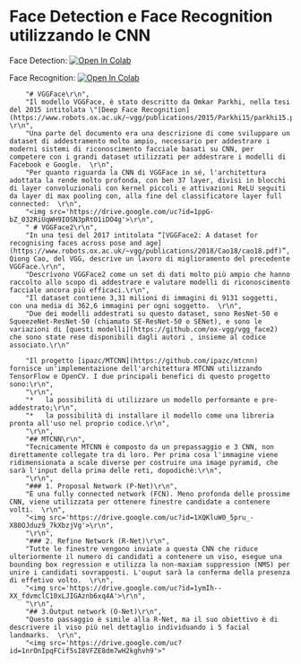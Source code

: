 # Face Detection e Face Recognition utilizzando le CNN
Face Detection:  [![Open In Colab](https://colab.research.google.com/assets/colab-badge.svg)](https://colab.research.google.com/drive/13gdTneEgbzn0SvvzntR7t2RDhKsvYPZW?usp=sharing)

Face Recognition:  [![Open In Colab](https://colab.research.google.com/assets/colab-badge.svg)](https://colab.research.google.com/drive/1hd7IoFsZBFw1uB98gu4IsFsUb5LBphsP?usp=sharing)


        "# VGGFace\r\n",
        "Il modello VGGFace, è stato descritto da Omkar Parkhi, nella tesi del 2015 intitolata \"[Deep Face Recognition](https://www.robots.ox.ac.uk/~vgg/publications/2015/Parkhi15/parkhi15.pdf)\".  \r\n",
        "Una parte del documento era una descrizione di come sviluppare un dataset di addestramento molto ampio, necessario per addestrare i moderni sistemi di riconoscimento facciale basati su CNN, per competere con i grandi dataset utilizzati per addestrare i modelli di Facebook e Google.  \r\n",
        "Per quanto riguarda la CNN di VGGFace in sé, l'architettura adottata la rende molto profonda, con ben 37 layer, divisi in blocchi di layer convoluzionali con kernel piccoli e attivazioni ReLU seguiti da layer di max pooling con, alla fine del classificatore layer full connected:  \r\n",
        "<img src='https://drive.google.com/uc?id=1ppG-bZ_032RiUqWH9IOSN3pRtO1iDO4g'>\r\n",
        " # VGGFace2\r\n",
        "In una tesi del 2017 intitolata “[VGGFace2: A dataset for recognising faces across pose and age](https://www.robots.ox.ac.uk/~vgg/publications/2018/Cao18/cao18.pdf)”, Qiong Cao, del VGG, descrive un lavoro di miglioramento del precedente VGGFace.\r\n",
        "Descrivono VGGFace2 come un set di dati molto più ampio che hanno raccolto allo scopo di addestrare e valutare modelli di riconoscimento facciale ancora più efficaci.\r\n",
        "Il dataset contiene 3,31 milioni di immagini di 9131 soggetti, con una media di 362,6 immagini per ogni soggetto.  \r\n",
        "Due dei modelli addestrati su questo dataset, sono ResNet-50 e SqueezeNet-ResNet-50 (chiamato SE-ResNet-50 o SENet), e sono le variazioni di [questi modelli](https://github.com/ox-vgg/vgg_face2) che sono state rese disponibili dagli autori , insieme al codice associato.\r\n"
    
        "Il progetto [ipazc/MTCNN](https://github.com/ipazc/mtcnn) fornisce un'implementazione dell'architettura MTCNN utilizzando TensorFlow e OpenCV. I due principali benefici di questo progetto sono:\r\n",
        "\r\n",
        "*   la possibilità di utilizzare un modello performante e pre-addestrato;\r\n",
        "*   la possibilità di installare il modello come una libreria pronta all'uso nel proprio codice.\r\n",
        "\r\n",
        "## MTCNN\r\n",
        "Tecnicamente MTCNN è composto da un prepassaggio e 3 CNN, non direttamente collegate tra di loro. Per prima cosa l'immagine viene ridimensionata a scale diverse per costruire una image pyramid, che sarà l'input della prima delle reti, dopodichè:\r\n",
        "\r\n",
        "### 1. Proposal Network (P-Net)\r\n",
        "É una fully connected network (FCN). Meno profonda delle prossime CNN, viene utilizzata per ottenere finestre candidate a contenere volti.  \r\n",
        "<img src='https://drive.google.com/uc?id=1XQKluW0_5pru_-X80OJduz9_7kXbzjVg'>\r\n",
        "\r\n",
        "### 2. Refine Network (R-Net)\r\n",
        "Tutte le finestre vengono inviate a questa CNN che riduce ulteriormente il numero di candidati a contenere un viso, esegue una bounding box regression e utilizza la non-maxiam suppression (NMS) per unire i candidati sovrapposti. L'ouput sarà la conferma della presenza di effetivo volto.  \r\n",
        "<img src='https://drive.google.com/uc?id=1ymIh--XX_fdvmclC10xLJIGAznb6xq4A'>\r\n",
        "\r\n",
        "## 3.Output network (O-Net)\r\n",
        "Questo passaggio è simile alla R-Net, ma il suo obiettivo è di descrivere il viso più nel dettaglio individuando i 5 facial landmarks.  \r\n",
        "<img src='https://drive.google.com/uc?id=1nrOnIpqFCif5sI8VFZE8dm7wH2kghvh9'>"
